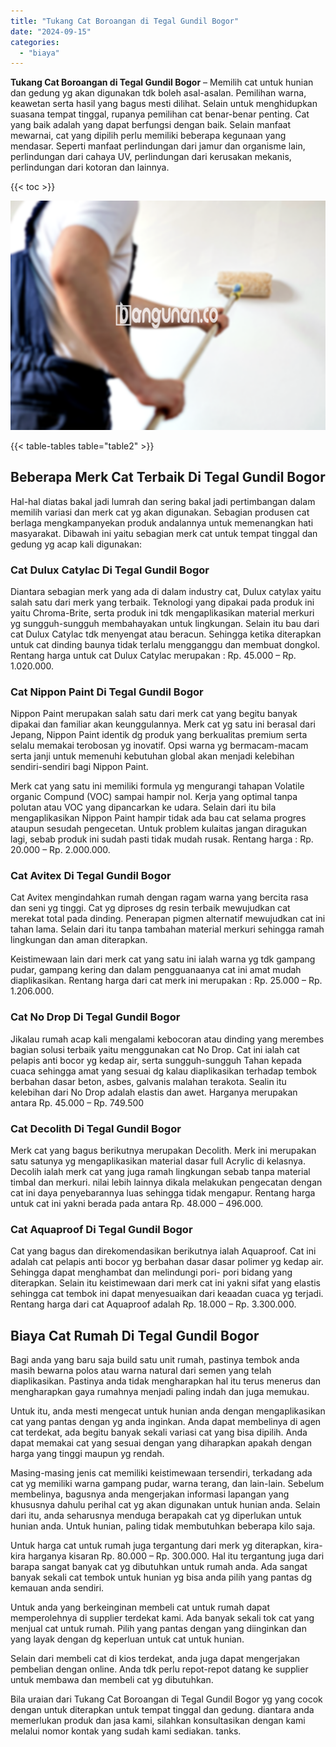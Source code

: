 ```yaml
---
title: "Tukang Cat Boroangan di Tegal Gundil Bogor"
date: "2024-09-15"
categories: 
  - "biaya"
---
```


**Tukang Cat Boroangan di Tegal Gundil Bogor** – Memilih cat untuk hunian dan gedung yg akan digunakan tdk boleh asal-asalan. Pemilihan warna, keawetan serta hasil yang bagus mesti dilihat. Selain untuk menghidupkan suasana tempat tinggal, rupanya pemilihan cat benar-benar penting. Cat yang baik adalah yang dapat berfungsi dengan baik. Selain manfaat mewarnai, cat yang dipilih perlu memiliki beberapa kegunaan yang mendasar. Seperti manfaat perlindungan dari jamur dan organisme lain, perlindungan dari cahaya UV, perlindungan dari kerusakan mekanis, perlindungan dari kotoran dan lainnya.

{{< toc >}}

![Tukang Cat Boroangan di Tegal Gundil Bogor](/images/jasa-cat-murah02.png)

{{< table-tables table="table2" >}}

## Beberapa Merk Cat Terbaik Di Tegal Gundil Bogor

Hal-hal diatas bakal jadi lumrah dan sering bakal jadi pertimbangan dalam memilih variasi dan merk cat yg akan digunakan. Sebagian produsen cat berlaga mengkampanyekan produk andalannya untuk memenangkan hati masyarakat. Dibawah ini yaitu sebagian merk cat untuk tempat tinggal dan gedung yg acap kali digunakan:

### Cat Dulux Catylac Di Tegal Gundil Bogor

Diantara sebagian merk yang ada di dalam industry cat, Dulux catylax yaitu salah satu dari merk yang terbaik. Teknologi yang dipakai pada produk ini yaitu Chroma-Brite, serta produk ini tdk mengaplikasikan material merkuri yg sungguh-sungguh membahayakan untuk lingkungan. Selain itu bau dari cat Dulux Catylac tdk menyengat atau beracun. Sehingga ketika diterapkan untuk cat dinding baunya tidak terlalu mengganggu dan membuat dongkol. Rentang harga untuk cat Dulux Catylac merupakan : Rp. 45.000 – Rp. 1.020.000.

### Cat Nippon Paint Di Tegal Gundil Bogor

Nippon Paint merupakan salah satu dari merk cat yang begitu banyak dipakai dan familiar akan keunggulannya. Merk cat yg satu ini berasal dari Jepang, Nippon Paint identik dg produk yang berkualitas premium serta selalu memakai terobosan yg inovatif. Opsi warna yg bermacam-macam serta janji untuk memenuhi kebutuhan global akan menjadi kelebihan sendiri-sendiri bagi Nippon Paint.

Merk cat yang satu ini memiliki formula yg mengurangi tahapan Volatile organic Compund (VOC) sampai hampir nol. Kerja yang optimal tanpa polutan atau VOC yang dipancarkan ke udara. Selain dari itu bila mengaplikasikan Nippon Paint hampir tidak ada bau cat selama progres ataupun sesudah pengecetan. Untuk problem kulaitas jangan diragukan lagi, sebab produk ini sudah pasti tidak mudah rusak. Rentang harga : Rp. 20.000 – Rp. 2.000.000.

### Cat Avitex Di Tegal Gundil Bogor

Cat Avitex mengindahkan rumah dengan ragam warna yang bercita rasa dan seni yg tinggi. Cat yg diproses dg resin terbaik mewujudkan cat merekat total pada dinding. Penerapan pigmen alternatif mewujudkan cat ini tahan lama. Selain dari itu tanpa tambahan material merkuri sehingga ramah lingkungan dan aman diterapkan.

Keistimewaan lain dari merk cat yang satu ini ialah warna yg tdk gampang pudar, gampang kering dan dalam pengguanaanya cat ini amat mudah diaplikasikan. Rentang harga dari cat merk ini merupakan : Rp. 25.000 – Rp. 1.206.000.

### Cat No Drop Di Tegal Gundil Bogor

Jikalau rumah acap kali mengalami kebocoran atau dinding yang merembes bagian solusi terbaik yaitu menggunakan cat No Drop. Cat ini ialah cat pelapis anti bocor yg kedap air, serta sungguh-sungguh Tahan kepada cuaca sehingga amat yang sesuai dg kalau diaplikasikan terhadap tembok berbahan dasar beton, asbes, galvanis malahan terakota. Sealin itu kelebihan dari No Drop adalah elastis dan awet. Harganya merupakan antara Rp. 45.000 – Rp. 749.500

### Cat Decolith Di Tegal Gundil Bogor

Merk cat yang bagus berikutnya merupakan Decolith. Merk ini merupakan satu satunya yg mengaplikasikan material dasar full Acrylic di kelasnya. Decolih ialah merk cat yang juga ramah lingkungan sebab tanpa material timbal dan merkuri. nilai lebih lainnya dikala melakukan pengecatan dengan cat ini daya penyebarannya luas sehingga tidak mengapur. Rentang harga untuk cat ini yakni berada pada antara Rp. 48.000 – 496.000.

### Cat Aquaproof Di Tegal Gundil Bogor

Cat yang bagus dan direkomendasikan berikutnya ialah Aquaproof. Cat ini adalah cat pelapis anti bocor yg berbahan dasar dasar polimer yg kedap air. Sehingga dapat menghambat dan melindungi pori- pori bidang yang diterapkan. Selain itu keistimewaan dari merk cat ini yakni sifat yang elastis sehingga cat tembok ini dapat menyesuaikan dari keaadan cuaca yg terjadi. Rentang harga dari cat Aquaproof adalah Rp. 18.000 – Rp. 3.300.000.

## Biaya Cat Rumah Di Tegal Gundil Bogor

Bagi anda yang baru saja build satu unit rumah, pastinya tembok anda masih bewarna polos atau warna natural dari semen yang telah diaplikasikan. Pastinya anda tidak mengharapkan hal itu terus menerus dan mengharapkan gaya rumahnya menjadi paling indah dan juga memukau.

Untuk itu, anda mesti mengecat untuk hunian anda dengan mengaplikasikan cat yang pantas dengan yg anda inginkan. Anda dapat membelinya di agen cat terdekat, ada begitu banyak sekali variasi cat yang bisa dipilih. Anda dapat memakai cat yang sesuai dengan yang diharapkan apakah dengan harga yang tinggi maupun yg rendah.

Masing-masing jenis cat memiliki keistimewaan tersendiri, terkadang ada cat yg memiliki warna gampang pudar, warna terang, dan lain-lain. Sebelum membelinya, bagusnya anda mengerjakan informasi lapangan yang khususnya dahulu perihal cat yg akan digunakan untuk hunian anda. Selain dari itu, anda seharusnya menduga berapakah cat yg diperlukan untuk hunian anda. Untuk hunian, paling tidak membutuhkan beberapa kilo saja.

Untuk harga cat untuk rumah juga tergantung dari merk yg diterapkan, kira-kira harganya kisaran Rp. 80.000 – Rp. 300.000. Hal itu tergantung juga dari barapa sangat banyak cat yg dibutuhkan untuk rumah anda. Ada sangat banyak sekali cat tembok untuk hunian yg bisa anda pilih yang pantas dg kemauan anda sendiri.

Untuk anda yang berkeinginan membeli cat untuk rumah dapat memperolehnya di supplier terdekat kami. Ada banyak sekali tok cat yang menjual cat untuk rumah. Pilih yang pantas dengan yang diinginkan dan yang layak dengan dg keperluan untuk cat untuk hunian.

Selain dari membeli cat di kios terdekat, anda juga dapat mengerjakan pembelian dengan online. Anda tdk perlu repot-repot datang ke supplier untuk membawa dan membeli cat yg dibutuhkan.

Bila uraian dari Tukang Cat Boroangan di Tegal Gundil Bogor yg yang cocok dengan untuk diterapkan untuk tempat tinggal dan gedung. diantara anda memerlukan produk dan jasa kami, silahkan konsultasikan dengan kami melalui nomor kontak yang sudah kami sediakan. tanks.
